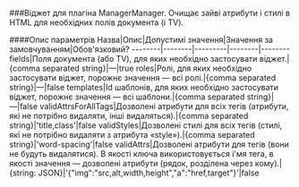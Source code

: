 ###Віджет для плагіна ManagerManager. Очищає зайві атрибути і стилі в HTML для необхідних полів документа (і TV).

####Опис параметрів
Назва|Опис|Допустимі значення|Значення за замовчуванням|Обов'язковий?
--------|--------|---------|--------|--------
fields|Поля документа (або TV), для яких необхідно застосувати віджет.|{comma separated string}|—|true
roles|Ролі, для яких необхідно застосувати віджет, порожнє значення — всі ролі.|{comma separated string}|—|false
templates|Id шаблонів, для яких необхідно застосувати віджет, порожнє значення — всі шаблони.|{comma separated string}|—|false
validAttrsForAllTags|Дозволені атрибути для всіх тегів (атрибути, які не потрібно видаляти, інші видаляться).|{comma separated string}|'title,class'|false
validStyles|Дозволені стилі для всіх тегів (стилі, які не потрібно видаляти з атрибута «style»).|{comma separated string}|'word-spacing'|false
validAttrs|Дозволені атрибути для тегів (вони не будуть видалятися). В якості ключа використовується і'мя тега, в якості значення — дозволені атрибути (рядок, розділена через кому).|{string: JSON}|'{"img":"src,alt,width,height","a":"href,target"}'|false
